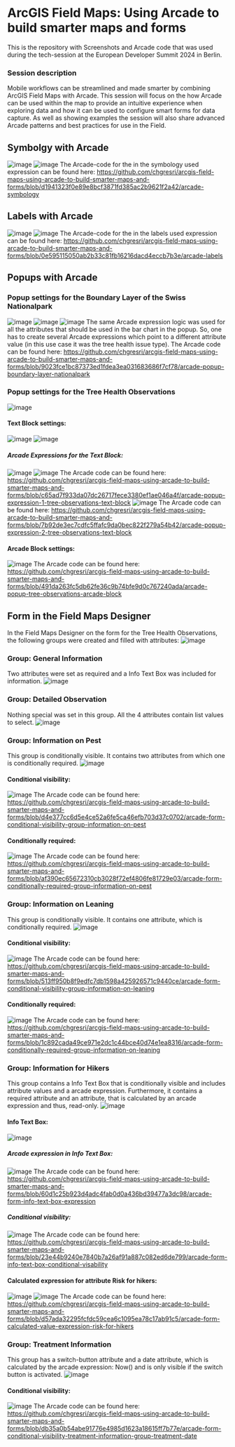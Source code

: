# ArcGIS Field Maps: Using Arcade to build smarter maps and forms
This is the repository with Screenshots and Arcade code that was used during the tech-session at the European Developer Summit 2024 in Berlin.
### Session description
Mobile workflows can be streamlined and made smarter by combining ArcGIS Field Maps with Arcade. This session will focus on the how Arcade can be used within the map to provide an intuitive experience when exploring data and how it can be used to configure smart forms for data capture. As well as showing examples the session will also share advanced Arcade patterns and best practices for use in the Field.
## Symbolgy with Arcade
![image](https://github.com/user-attachments/assets/5ac2e081-f0be-4c1f-928a-e4ca08b9d8b8)
![image](https://github.com/user-attachments/assets/af6faa70-6640-4e19-bda4-02b0fd6ad311)
The Arcade-code for the in the symbology used expression can be found here:
https://github.com/chgresri/arcgis-field-maps-using-arcade-to-build-smarter-maps-and-forms/blob/d1941323f0e89e8bcf3871fd385ac2b9621f2a42/arcade-symbology
## Labels with Arcade
![image](https://github.com/user-attachments/assets/63a31047-03ff-4ef2-a2e4-cb62ad76fb11)
![image](https://github.com/user-attachments/assets/c0a47dec-50eb-467e-b5f2-bac2c2ff5850)
The Arcade-code for the in the labels used expression can be found here:
https://github.com/chgresri/arcgis-field-maps-using-arcade-to-build-smarter-maps-and-forms/blob/0e595115050ab2b33c81fb16216dacd4eccb7b3e/arcade-labels
## Popups with Arcade
### Popup settings for the Boundary Layer of the Swiss Nationalpark
![image](https://github.com/user-attachments/assets/69ee6bb8-fae8-4d21-9673-505e38faebeb)
![image](https://github.com/user-attachments/assets/a7707cbc-0002-4ca0-93d9-30b0b57863d8)
![image](https://github.com/user-attachments/assets/a622fa46-f109-4162-85b4-2e610652f1ce)
The same Arcade expression logic was used for all the attributes that should be used in the bar chart in the popup. So, one has to create several Arcade expressions which point to a different attribute value (in this use case it was the tree health issue type). The Arcade code can be found here:
https://github.com/chgresri/arcgis-field-maps-using-arcade-to-build-smarter-maps-and-forms/blob/9023fce1bc87373ed1fdea3ea031683686f7cf78/arcade-popup-boundary-layer-nationalpark
### Popup settings for the Tree Health Observations
![image](https://github.com/user-attachments/assets/02d492bb-a8ae-4211-85f9-0ca23a0dc60a)
#### Text Block settings:
![image](https://github.com/user-attachments/assets/f260ff5c-4809-4974-88c4-95762f82a397)
![image](https://github.com/user-attachments/assets/5f58fc03-d3a0-4006-91b7-33fecbda8d8a)
##### Arcade Expressions for the Text Block:
![image](https://github.com/user-attachments/assets/8ba5b31b-63dc-4ca1-99fa-65a0c17bce7c)
![image](https://github.com/user-attachments/assets/a69942e0-8ace-4b14-b156-5420bcaf44ac)
The Arcade code can be found here:
https://github.com/chgresri/arcgis-field-maps-using-arcade-to-build-smarter-maps-and-forms/blob/c65ad7f933da07dc26717fece3380ef1ae046a4f/arcade-popup-expression-1-tree-observations-text-block
![image](https://github.com/user-attachments/assets/96d99a6a-77bb-4c9a-a8d4-669b313e91f6)
The Arcade code can be found here:
https://github.com/chgresri/arcgis-field-maps-using-arcade-to-build-smarter-maps-and-forms/blob/7b92de3ec7cdfc5ffafc9da0bec822f279a54b42/arcade-popup-expression-2-tree-observations-text-block
#### Arcade Block settings:
![image](https://github.com/user-attachments/assets/227a0c80-320f-49f4-8fa1-578a50812037)
The Arcade code can be found here:
https://github.com/chgresri/arcgis-field-maps-using-arcade-to-build-smarter-maps-and-forms/blob/491da263fc5db62fe36c9b74bfe9d0c767240ada/arcade-popup-tree-observations-arcade-block
## Form in the Field Maps Designer
In the Field Maps Designer on the form for the Tree Health Observations, the following groups were created and filled with attributes:
![image](https://github.com/user-attachments/assets/1bd829f0-2886-4d5f-bcd7-0fa505aae037)
### Group: General Information
Two attributes were set as required and a Info Text Box was included for information.
![image](https://github.com/user-attachments/assets/cdf20eb7-55fd-4097-8c7e-5e6bf46750e0)
### Group: Detailed Observation
Nothing special was set in this group. All the 4 attributes contain list values to select.
![image](https://github.com/user-attachments/assets/1ea45841-e3ab-47b0-9bff-4239eb90186b)
### Group: Information on Pest
This group is conditionally visible. It contains two attributes from which one is conditionally required.
![image](https://github.com/user-attachments/assets/4391a42e-c9f5-4ae1-af99-eee5b07f39cc)
#### Conditional visibility:
![image](https://github.com/user-attachments/assets/5e74e00e-259d-4dff-b502-75cd380b3d06)
The Arcade code can be found here:
https://github.com/chgresri/arcgis-field-maps-using-arcade-to-build-smarter-maps-and-forms/blob/d4e377cc6d5e4ce52a6fe5ca46efb703d37c0702/arcade-form-conditional-visibility-group-information-on-pest
#### Conditionally required:
![image](https://github.com/user-attachments/assets/97b9b645-824b-41ad-a1bf-e80d190bd7dd)
The Arcade code can be found here:
https://github.com/chgresri/arcgis-field-maps-using-arcade-to-build-smarter-maps-and-forms/blob/af390ec65672310cb3028f72ef4806fe81729e03/arcade-form-conditionally-required-group-information-on-pest
### Group: Information on Leaning
This group is conditionally visible. It contains one attribute, which is conditionally required.
![image](https://github.com/user-attachments/assets/2e81abdc-cd31-40a0-80b5-4b2f8747280a)
#### Conditional visibility:
![image](https://github.com/user-attachments/assets/8d1f7859-497f-432f-ae4b-7cb6c0a70621)
The Arcade code can be found here:
https://github.com/chgresri/arcgis-field-maps-using-arcade-to-build-smarter-maps-and-forms/blob/513ff950b8f9edfc7db1598a425926571c9440ce/arcade-form-conditional-visibility-group-information-on-leaning
#### Conditionally required:
![image](https://github.com/user-attachments/assets/db9c9a08-5e07-4863-811e-87e6c8a0a98e)
The Arcade code can be found here:
https://github.com/chgresri/arcgis-field-maps-using-arcade-to-build-smarter-maps-and-forms/blob/1c892cada49ce971e2dc1c44bce40d74e1ea8316/arcade-form-conditionally-required-group-information-on-leaning
### Group: Information for Hikers
This group contains a Info Text Box that is conditionally visible and includes attribute values and a arcade expression. Furthermore, it contains a required attribute and an attribute, that is calculated by an arcade expression and thus, read-only.
![image](https://github.com/user-attachments/assets/8fecd19b-d931-4347-a3b2-31560afd5f88)
#### Info Text Box:
![image](https://github.com/user-attachments/assets/7a80818a-8f0c-4789-be22-d44e1113f1c2)
##### Arcade expression in Info Text Box:
![image](https://github.com/user-attachments/assets/d1b4bdbd-a1e2-4b71-ad7c-7e1ae81030be)
The Arcade code can be found here:
https://github.com/chgresri/arcgis-field-maps-using-arcade-to-build-smarter-maps-and-forms/blob/60d1c25b923d4adc4fab0d0a436bd39477a3dc98/arcade-form-info-text-box-expression
##### Conditional visibility:
![image](https://github.com/user-attachments/assets/82bf9c24-fc61-4038-8c43-6e40ea324658)
The Arcade code can be found here:
https://github.com/chgresri/arcgis-field-maps-using-arcade-to-build-smarter-maps-and-forms/blob/23e44b9240e7840b7a26af91a887c082ed6de799/arcade-form-info-text-box-conditional-visability
#### Calculated expression for attribute Risk for hikers:
![image](https://github.com/user-attachments/assets/194f7f48-2802-420a-bd1b-bb07d04b117e)
![image](https://github.com/user-attachments/assets/77ed54a6-f1aa-4717-94f0-2746fe1e6685)
The Arcade code can be found here:
https://github.com/chgresri/arcgis-field-maps-using-arcade-to-build-smarter-maps-and-forms/blob/d57ada32295fcfdc59cea6c1095ea78c17ab91c5/arcade-form-calculated-value-expression-risk-for-hikers
### Group: Treatment Information
This group has a switch-button attribute and a date attribute, which is calculated by the arcade expression: Now() and is only visible if the switch button is activated.
![image](https://github.com/user-attachments/assets/179baf74-5e4d-4c50-827b-dc8401b778cc)
#### Conditional visibility:
![image](https://github.com/user-attachments/assets/bc5b1241-5502-4e59-8876-5abf5889aecd)
The Arcade code can be found here:
https://github.com/chgresri/arcgis-field-maps-using-arcade-to-build-smarter-maps-and-forms/blob/db35a0b54abe91776e4985d1623a18615ff7b77e/arcade-form-conditional-visibility-treatment-information-group-treatment-date



